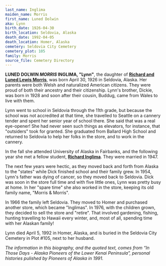 ```yaml
---
last_name: Inglima
maiden_name: Morris
first_name: Luned Dolwin
aka: Lynn
birth_date: 1926-04-30
birth_location: Seldovia, Alaska
death_date: 1992-04-05
death_location: Homer, Alaska
cemetery: Seldovia City Cemetery
cemetery_plot: 105
family: Morris
source_file: Cemetery Directory
---
```

**LUNED DOLWIN *MORRIS* INGLIMA, "Lynn"**, the daughter of [**Richard and Luned Lewis Morris**](./Morris_Richard_C.md), was born April 30, 1926 in Seldovia, Alaska. Her parents were both Welsh and naturalized American citizens. They were proud of both their ancestry and their citizenship.  Lynn's brother, Dickie, was born in 1928 and soon after their cousin, Buddug, came from Wales to live with them. 

Lynn went to school in Seldovia through the 11th grade, but because the school was not accredited at that time, she travelled to Seattle on a cannery tender and spent her senior year of school there. She said that was a real eye-opener! She had never seen such things as elevators, for instance, that "outsiders" took for granted.  She graduated from Ballard High School and returned to Seldovia to help her folks in the store, and to work in the cannery.  

In the fall she attended University of Alaska in Fairbanks, and the following year she met a fellow student, [**Richard Inglima**](./Inglima_Richard.md). They were married in 1947.

The next few years were hectic, as they moved back and forth from Alaska to the "states" while Dick finished school and their family grew.  In 1954, Lynn's father was dying of cancer, so they moved back to Seldovia.  Dick was soon in the store full time and with five little ones, Lynn was pretty busy at home.  In her "spare time" she also worked in the store, keeping its old family name, "Morris & Morris". 

In 1966 the family left Seldovia.  They moved to Homer and purchased another store, which became "Inglimas". In 1976, with the children grown, they decided to sell the store and "retire". That involved gardening, fishing, hunting travelling to Hawaii every winter, and, most of all, spending time with her Alaskan family!

Lynn died April 5, 1992 in Homer, Alaska, and is buried in the Seldovia City Cemetery in Plot #105, next to her husband.  


*The information in this biography, and the quoted text, comes from “In Those Days - Alaska Pioneers of the Lower Kenai Peninsula”, personal histories pulished by Pioneers of Alaska in 1991.*
